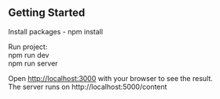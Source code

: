 ## Getting Started
Install packages - npm install <br />

Run project: <br />
npm run dev <br />
npm run server 


Open [http://localhost:3000](http://localhost:3000) with your browser to see the result. <br />
The server runs on http://localhost:5000/content
